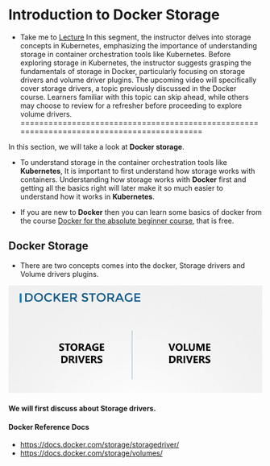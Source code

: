 # Introduction to Docker Storage

  - Take me to [Lecture](https://kodekloud.com/topic/introduction-to-docker-storage-3/)
  In this segment, the instructor delves into storage concepts in Kubernetes, emphasizing the importance of understanding storage in container orchestration tools like Kubernetes. Before exploring storage in Kubernetes, the instructor suggests grasping the fundamentals of storage in Docker, particularly focusing on storage drivers and volume driver plugins. The upcoming video will specifically cover storage drivers, a topic previously discussed in the Docker course. Learners familiar with this topic can skip ahead, while others may choose to review for a refresher before proceeding to explore volume drivers.
==========================================================================================



In this section, we will take a look at **Docker storage**.

- To understand storage in the container orchestration tools like **Kubernetes**, It is important to first understand how storage works with containers. Understanding how storage works with **Docker** first and getting all the basics right will later make it so much easier to understand how it works in **Kubernetes**.

- If you are new to **Docker** then you can learn some basics of docker from the course [Docker for the absolute beginner course](https://kodekloud.com/courses/docker-for-the-absolute-beginner/), that is free. 

## Docker Storage

- There are two concepts comes into the docker, Storage drivers and Volume drivers plugins. 

![class-1](../../images/class1.PNG)

#### We will first discuss about Storage drivers.

#### Docker Reference Docs

- https://docs.docker.com/storage/storagedriver/
- https://docs.docker.com/storage/volumes/
